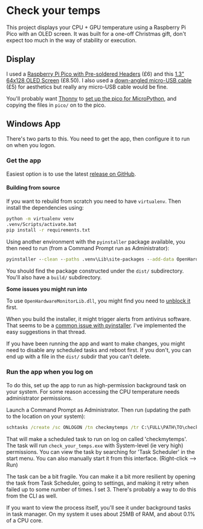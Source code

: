 # Check your temps

This project displays your CPU + GPU temperature using a Raspberry Pi Pico with an OLED screen. It was built for a one-off
Christmas gift, don't expect too much in the way of stability or execution.

## Display

I used a [Raspberry Pi Pico with Pre-soldered Headers](https://thepihut.com/products/raspberry-pi-pico-with-pre-soldered-headers) 
(£6) and this [1.3" 64x128 OLED Screen](https://thepihut.com/products/1-3-oled-display-module-for-raspberry-pi-pico-64x128) 
(£8.50). I also used a [down-angled micro-USB cable](https://www.amazon.co.uk/gp/product/B00EBGGXS2/) (£5) for aesthetics 
but really any micro-USB cable would be fine.

You'll probably want [Thonny](https://thonny.org/) to [set up the pico for MicroPython](https://projects.raspberrypi.org/en/projects/getting-started-with-the-pico/3),
and copying the files in `pico/` on to the pico.

## Windows App

There's two parts to this. You need to get the app, then configure it to run on when you logon.

### Get the app

Easiest option is to use the latest [release on GitHub](https://github.com/Giqles/check-your-temps/releases).

#### Building from source
If you want to rebuild from scratch you need to have `virtualenv`. Then install the dependencies using:

```cmd
python -m virtualenv venv
.venv/Scripts/activate.bat
pip install -r requirements.txt
```

Using another environment with the `pyinstaller` package available, you then need to run (from a Command Prompt run as Administrator):

```cmd
pyinstaller --clean --paths .venv\Lib\site-packages --add-data OpenHardwareMonitorLib.dll;. check_your_temps.py
```

You should find the package constructed under the `dist/` subdirectory. You'll also have a `build/` subdirectory.

**Some issues you might run into**

To use `OpenHardwareMonitorLib.dll`, you might find you need to [unblock it](https://stackoverflow.com/questions/28840880/pythonnet-filenotfoundexception-unable-to-find-assembly) first.

When you build the installer, it might trigger alerts from antivirus software. That seems to be a [common issue with pyinstaller](https://stackoverflow.com/questions/43777106/program-made-with-pyinstaller-now-seen-as-a-trojan-horse-by-avg). I've implemented the easy suggestions in that thread.

If you have been running the app and want to make changes, you might need to disable any scheduled tasks and reboot first. If you don't, you
can end up with a file in the `dist/` subdir that you can't delete.

### Run the app when you log on

To do this, set up the app to run as high-permission background task on your system. For some reason
accessing the CPU temperature needs administrator permissions.

Launch a Command Prompt as Administrator. Then run (updating the path to the location on your system):

```cmd
schtasks /create /sc ONLOGON /tn checkmytemps /tr C:\FULL\PATH\TO\check_your_temps.exe /ru SYSTEM
```

That will make a scheduled task to run on log on called 'checkmytemps'. The task will run `check_your_temps.exe`
with System-level (ie very high) permissions. You can view the task by searching for 'Task Scheduler' in
the start menu. You can also manually start it from this interface. (Right-click --> Run)

The task can be a bit fragile. You can make it a bit more resilient by opening the task from Task Scheduler,
going to settings, and making it retry when failed up to some number of times. I set 3. There's probably a way to
do this from the CLI as well.

If you want to view the process itself, you'll see it under background tasks in task manager. On my system it uses
about 25MB of RAM, and about 0.1% of a CPU core.
